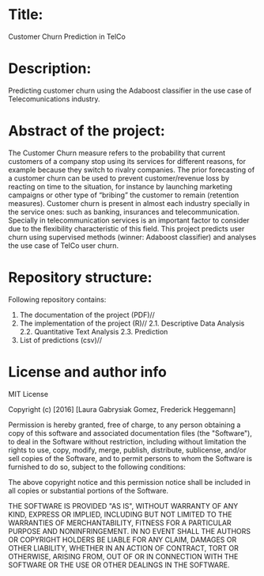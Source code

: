 # Title: 
Customer Churn Prediction in TelCo

# Description: 
Predicting customer churn using the Adaboost classifier in the use case of Telecomunications industry.

# Abstract of the project:
The Customer Churn measure refers to the probability that current customers of a company stop using 
its services for different reasons, for example because they switch to rivalry companies. The prior 
forecasting of a customer churn can be used to prevent customer/revenue loss by reacting on time to the situation, 
for instance by launching marketing campaigns or other type of “bribing” the customer to remain (retention measures).
Customer churn is present in almost each industry specially in the service ones: such as banking, 
insurances and telecommunication. Specially in telecommunication services is an important factor to 
consider due to the flexibility characteristic of this field. This project predicts user churn using 
supervised methods (winner: Adaboost classifier) and analyses the use case of TelCo user churn.

# Repository structure:
Following repository contains:
1. The documentation of the project (PDF)//
2. The implementation of the project (R)//
  2.1. Descriptive Data Analysis
  2.2. Quantitative Text Analysis
  2.3. Prediction 
3. List of predictions (csv)//
  
# License and author info

MIT License

Copyright (c) [2016] [Laura Gabrysiak Gomez, Frederick Heggemann]

Permission is hereby granted, free of charge, to any person obtaining a copy of this software and associated documentation files (the "Software"), to deal in the Software without restriction, including without limitation the rights to use, copy, modify, merge, publish, distribute, sublicense, and/or sell copies of the Software, and to permit persons to whom the Software is furnished to do so, subject to the following conditions:

The above copyright notice and this permission notice shall be included in all copies or substantial portions of the Software.

THE SOFTWARE IS PROVIDED "AS IS", WITHOUT WARRANTY OF ANY KIND, EXPRESS OR IMPLIED, INCLUDING BUT NOT LIMITED TO THE WARRANTIES OF MERCHANTABILITY, FITNESS FOR A PARTICULAR PURPOSE AND NONINFRINGEMENT. IN NO EVENT SHALL THE AUTHORS OR COPYRIGHT HOLDERS BE LIABLE FOR ANY CLAIM, DAMAGES OR OTHER LIABILITY, WHETHER IN AN ACTION OF CONTRACT, TORT OR OTHERWISE, ARISING FROM, OUT OF OR IN CONNECTION WITH THE SOFTWARE OR THE USE OR OTHER DEALINGS IN THE SOFTWARE.
